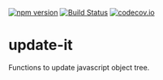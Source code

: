 [![npm version](https://badge.fury.io/js/update-it.svg)](https://badge.fury.io/js/update-it)
[![Build Status](https://travis-ci.org/sergeyt/update-it.svg)](https://travis-ci.org/sergeyt/update-it)
[![codecov.io](https://codecov.io/github/sergeyt/update-it/coverage.svg?branch=master)](https://codecov.io/github/sergeyt/update-it?branch=master)

# update-it
Functions to update javascript object tree.
